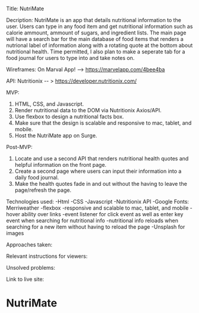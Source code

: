 <!-- Title: A working title for your app. (Feel free to have some fun with this.) -->

Title: NutriMate

<!-- Description: 4 to 5 sentences summarizing the features, functions, and goals. -->

Decription: NutriMate is an app that details nutritional information to the user. Users can type in any food item and get nutritional information such as calorie ammount, ammount of sugars, and ingredient lists. The main page will have a search bar for the main database of food items that renders a nutrional label of information along with a rotating quote at the bottom about nutritional health. Time permitted, I also plan to make a seperate tab for a food journal for users to type into and take notes on.

<!-- Wireframes: Mockups of your app on desktop, tablet, and mobile. -->

Wireframes: On Marval App! --> https://marvelapp.com/4bee4ba

<!-- API: Which API you will be using. -->

API: Nutritionix -- > https://developer.nutritionix.com/

<!-- MVP: Write out what your goals are for MVP, including the minimum, need-to-have features of your app. -->

MVP:

1. HTML, CSS, and Javascript.
2. Render nutritional data to the DOM via Nutritionix Axios/API.
3. Use flexbox to design a nutritional facts box.
4. Make sure that the design is scalable and responsive to mac, tablet, and mobile.
5. Host the NutriMate app on Surge.

<!-- Post-MVP: Write out what your goals are for post-MVP, including nice-to-have features that you would like to implement once your MVP is complete. -->

Post-MVP:

1. Locate and use a second API that renders nutritional health quotes and helpful information on the front page.
2. Create a second page where users can input their information into a daily food journal.
3. Make the health quotes fade in and out without the having to leave the page/refresh the page.

Technologies used:
-Html
-CSS
-Javascript
-Nutritionix API
-Google Fonts: Merriweather
-flexbox
-responsive and scalable to mac, tablet, and mobile
-hover ability over links
-event listener for click event as well as enter key event when searching for nutritional info
-nutritional info reloads when searching for a new item without having to reload the page
-Unsplash for images

Approaches taken:

Relevant instructions for viewers:

Unsolved problems:

Link to live site:

# NutriMate
